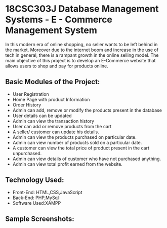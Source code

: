 # 18CSC303J Database Management Systems - E - Commerce Management System

In this modern era of online shopping, no seller wants to be left behind in the market. Moreover due to the internet boom and increase in the use of tech in general, there is a rampant growth in the online selling model.
The main objective of this project is to develop an E-Commerce website that allows users to shop and pay for products online.

## Basic Modules of the Project:

- User Registration
- Home Page with product Information
- Order History
- Admin can add, remove or modify the products present in the database
- User details can be updated
- Admin can view the transaction history
- User can add or remove products from the cart
- A seller/ customer can update his details.
- Admin can view the products purchased on particular date.
- Admin can view number of products sold on a particular date.
- A customer can view the total price of product present in the cart unpurchased.
- Admin can view details of customer who have not purchased anything.
- Admin can view total profit earned from the website.

## Technology Used:

- Front-End: HTML,CSS,JavaScript
- Back-End: PHP,MySql
- Software Used:XAMPP

## Sample Screenshots:
